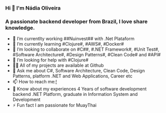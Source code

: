 ### Hi 👋 I'm Nádia Oliveira

### A passionate backend developer from Brazil, I love share knowledge.

- 🔭 I’m currentlty working ##Nuinvest## with .Net Plataform
- 🌱 I’m currently learning #Clojure#, #AWS#, #Docker#
- 👯 I’m looking to collaborate on #C##, #.NET Framework#, #Unit Test#, #Software Architecture#, #Design Patterns#, #Clean Code# and #API#
- 🤔 I’m looking for help with #Clojure#
- 👨‍💻 All of my projects are available at Github
- 💬 Ask me about C#, Software Architecture, Clean Code, Design Patterns, platform .NET and Web Applications, Career etc
- 📫 How to reach me:[!](n.nadia.oliveira7@gmail.com)
- 📄 Know about my experiences 4 Years of software development backend .NET Platform, graduate in Information System and Development
- ⚡ Fun fact I am passionate for MuayThai
